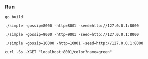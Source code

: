 ### Run

```shell
go build
```

```shell
./simple -gossip=8000 -http=8001 -seed=http://127.0.0.1:8000
```

```shell
./simple -gossip=9000 -http=9001 -seed=http://127.0.0.1:8000
```

```shell
./simple -gossip=10000 -http=10001 -seed=http://127.0.0.1:8000
```

```shell
curl -Ss -XGET "localhost:8001/color?name=green"
```